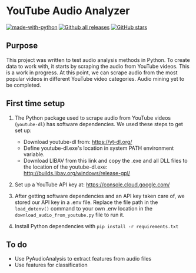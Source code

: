 # YouTube Audio Analyzer
[![made-with-python](https://img.shields.io/badge/Made%20with-Python-1f425f.svg)](https://www.python.org/) [![Github all releases](https://img.shields.io/github/downloads/CarolynOlsen/py-youtube-audio-processing.js/total.svg)](https://GitHub.com/CarolynOlsen/py-youtube-audio-processing/releases/) [![GitHub stars](https://img.shields.io/github/stars/CarolynOlsen/py-youtube-audio-processing.svg?style=social&label=Star&maxAge=2592000)](https://GitHub.com/CarolynOlsen/py-youtube-audio-processing/stargazers/)

## Purpose
This project was written to test audio analysis methods in Python. 
To create data to work with, it starts by scraping the audio from YouTube videos.
This is a work in progress. At this point, we can scrape audio from the most popular videos in different YouTube video categories. Audio mining yet to be completed.

## First time setup 
1. The Python package used to scrape audio from YouTube videos (`youtube-dl`) has software dependencies. We used these steps to get set up:
    * Download youtube-dl from: https://yt-dl.org/
    * Define youtube-dl.exe's location in system PATH environment variable.
    * Download LIBAV from this link and copy the .exe and all DLL files to the location of the youtube-dl.exe: http://builds.libav.org/windows/release-gpl/

2. Set up a YouTube API key at:
https://console.cloud.google.com/

3. After getting software dependencies and an API key taken care of, we stored our API key in a .env file. Replace the file path in the `load_dotenv()` command to your own .env location in the `download_audio_from_youtube.py` file to run it.

4. Install Python dependencies with `pip install -r requirements.txt`

## To do
* Use PyAudioAnalysis to extract features from audio files
* Use features for classification
